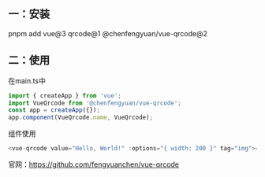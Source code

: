 ## 一：安装

pnpm add vue@3 qrcode@1 @chenfengyuan/vue-qrcode@2

## 二：使用

在main.ts中

```javascript
import { createApp } from 'vue'; 
import VueQrcode from '@chenfengyuan/vue-qrcode'; 
const app = createApp({}); 
app.component(VueQrcode.name, VueQrcode);
```

组件使用

```javascript
<vue-qrcode value="Hello, World!" :options="{ width: 200 }" tag="img"></vue-qrcode>
```

官网：https://github.com/fengyuanchen/vue-qrcode